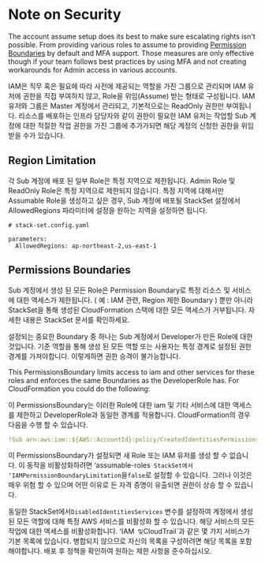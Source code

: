 # Note on Security

The account assume setup does its best to make sure escalating rights isn't possible. From providing various roles
to assume to providing [Permission Boundaries](https://docs.aws.amazon.com/IAM/latest/UserGuide/access_policies_boundaries.html) by default and MFA support. Those measures are only effective though if your team follows best practices by using MFA and not creating workarounds for Admin access in various accounts.

IAM은 직무 혹은 필요에 따라 사전에 제공되는 역할을 가진 그룹으로 관리되며 IAM 유저에 권한을 직접 부여하지 않고, Role을 위임(Assume) 받는 형태로 구성됩니다. IAM 유저와 그룹은 Master 계정에서 관리되고, 기본적으로는 ReadOnly 권한만 부여됩니다. 
리소스를 배포하는 인프라 담당자와 같이 권한이 필요한 IAM 유저는 작업할 Sub 계정에 대한 적절한 작업 권한을 가진 그룹에 추가가되면 해당 계정의 신청한 권한을 위임받을 수가 있습니다. 

## Region Limitation

각 Sub 계정에 배포 된 일부 Role은 특정 지역으로 제한됩니다. Admin Role 및 ReadOnly Role은 특정 지역으로 제한되지 않습니다. 특정 지역에 대해서만 Assumable Role을 생성하고 싶은 경우, Sub 계정에 배포될 StackSet 설정에서 AllowedRegions 파라미터에 설정을 원하는 지역을 설정하면 됩니다. 
```
# stack-set.config.yaml

parameters:
  AllowedRegions: ap-northeast-2,us-east-1
```

## Permissions Boundaries

Sub 계정에서 생성 된 모든 Role은 Permission Boundary로 특정 리소스 및 서비스에 대한 액세스가 제한됩니다.  ( 예 : IAM 관련, Region 제한 Boundary ) 뿐만 아니라 StackSet을 통해 생성된 CloudFormation 스택에 대한 모든 액세스가 거부됩니다. 자세한 내용은 StackSet 문서를 확인하세요.

설정되는 중요한 Boundary 중 하나는 Sub 계정에서 Developer가 만든 Role에 대한 것입니다. 기준 역할을 통해 생성 된 모든 역할 또는 사용자는 특정 경계로 설정된 권한 경계를 가져야합니다. 이렇게하면 권한 승격이 불가능합니다. 

This PermissionsBoundary limits access to iam and other services for these roles and enforces the same Boundaries as the DeveloperRole has. For CloudFormation you could do the following:

이 PermissionsBoundary는 이러한 Role에 대한 iam 및 기타 서비스에 대한 액세스를 제한하고 DeveloperRole과 동일한 경계를 적용합니다. CloudFormation의 경우 다음을 수행 할 수 있습니다.

```yaml
!Sub arn:aws:iam::${AWS::AccountId}:policy/CreatedIdentitiesPermissionsBoundary
```

이 PermissionsBoundary가 설정되면 새 Role 또는 IAM 유저를 생성 할 수 없습니다. 이 동작을 비활성화하려면 ʻassumable-roles` StackSet에서 ʻIAMPermissionBoundaryLimitation`을`false`로 설정할 수 있습니다. 그러나 이것은 매우 위험 할 수 있으며 어떤 이유로 든 자격 증명이 유출되면 권한이 상승 할 수 있습니다.

동일한 StackSet에서`DisabledIdentitiesServices` 변수를 설정하여 계정에서 생성 된 모든 역할에 대해 특정 AWS 서비스를 비활성화 할 수 있습니다. 해당 서비스의 모든 작업에 대한 액세스를 비활성화합니다. ʻIAM` 및`CloudTrail`과 같은 몇 가지 서비스가 기본 목록에 있습니다. 병합되지 않으므로 자신의 목록을 구성하려면 해당 목록을 포함해야합니다. 배포 후 정책을 확인하여 원하는 제한 사항을 준수하십시오.